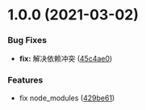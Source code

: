 # 1.0.0 (2021-03-02)


### Bug Fixes

* **fix:** 解决依赖冲突 ([45c4ae0](https://github.com/aimeiyijia/vue-ts-template/commit/45c4ae0b2b0a8304f9fe4655c0b747a55c134afe))


### Features

* fix node_modules ([429be61](https://github.com/aimeiyijia/vue-ts-template/commit/429be61ae37abf480a97ae1a49b41924389c78d2))



